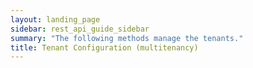 ```yaml
---
layout: landing_page
sidebar: rest_api_guide_sidebar
summary: "The following methods manage the tenants."
title: Tenant Configuration (multitenancy)
---
```

